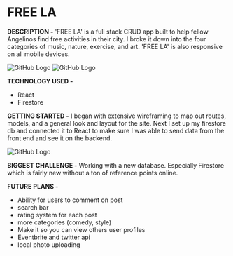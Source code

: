 # FREE LA  
**DESCRIPTION -**
'FREE LA' is a full stack CRUD app built to help fellow Angelinos find free activities in their city. I broke it down into the four categories of music, nature, exercise, and art. 'FREE LA' is also responsive on all mobile devices. 

![GitHub Logo](https://i.imgur.com/eVFCd51.jpg)
![GitHub Logo](https://i.imgur.com/D015biY.png)


**TECHNOLOGY USED -**

* React
* Firestore


**GETTING STARTED -** 
I began with extensive wireframing to map out routes, models, and a general look and layout for the site. Next I set up my firestore db and connected it to React to make sure I was able to send data from the front end and see it on the backend. 

![GitHub Logo](https://i.imgur.com/QkZ2uyh.jpg)

**BIGGEST CHALLENGE -** Working with a new database. Especially Firestore which is fairly new without a ton of reference points online. 

**FUTURE PLANS -**
* Ability for users to comment on post
* search bar 
* rating system for each post 
* more categories (comedy, style)
* Make it so you can view others user profiles
* Eventbrite and twitter api
* local photo uploading


